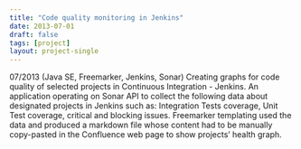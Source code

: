 ```yaml
---
title: "Code quality monitoring in Jenkins"
date: 2013-07-01
draft: false
tags: [project]
layout: project-single
---
```


07/2013 (Java SE, Freemarker, Jenkins, Sonar) Creating graphs for code quality of selected projects in Continuous Integration - Jenkins.
An application operating on Sonar API to collect the following data about designated projects in Jenkins such as: Integration Tests coverage, Unit Test coverage, critical and blocking issues. Freemarker templating used the data and produced a markdown file whose content had to be manually copy-pasted in the Confluence web page to show projects’ health graph.
